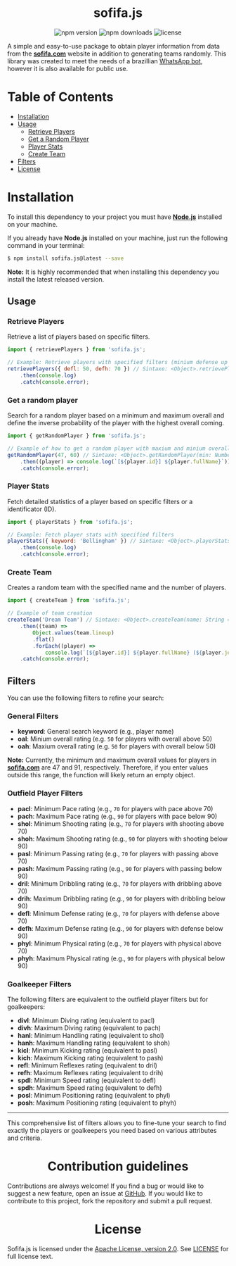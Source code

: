 <h1 align="center">sofifa.js</h1>

<p align="center">
  <img src="https://img.shields.io/npm/v/sofifa.js.svg" alt="npm version">
  <img src="https://img.shields.io/npm/dt/sofifa.js.svg" alt="npm downloads">
  <img src="https://img.shields.io/github/license/emptydev1/sofifa.js.svg" alt="license">
</p>

A simple and easy-to-use package to obtain player information from data from the **[sofifa.com](https://sofifa.com/)** website in addition to generating teams randomly. This library was created to meet the needs of a brazillian [WhatsApp bot](https://chat.whatsapp.com/GMGb5faPJjf7xfCMvQysaW), however it is also available for public use.

<h1>Table of Contents</h1>

- [Installation](#installation)
- [Usage](#usage)
  - [Retrieve Players](#retrieve-players)
  - [Get a Random Player](#get-a-random-player)
  - [Player Stats](#player-stats)
  - [Create Team](#create-team)
- [Filters](#filters)
- [License](#license)

<h1>Installation</h1>

To install this dependency to your project you must have **[Node.js](https://github.com/nodejs/node)** installed on your machine.

If you already have **Node.js** installed on your machine, just run the following command in your terminal:

```bash
$ npm install sofifa.js@latest --save
```

**Note:** It is highly recommended that when installing this dependency you install the latest released version.

<h2>Usage</h2>

<h3>Retrieve Players</h3>

Retrieve a list of players based on specific filters.

```javascript
import { retrievePlayers } from 'sofifa.js';

// Example: Retrieve players with specified filters (minium defense up to 50 and maxium defense up to 70)
retrievePlayers({ defl: 50, defh: 70 }) // Sintaxe: <Object>.retrievePlayers(?filters: <Object | null> = {})
    .then(console.log)
    .catch(console.error);
```

### Get a random player

Search for a random player based on a minimum and maximum overall and define the inverse probability of the player with the highest overall coming.

```javascript
import { getRandomPlayer } from 'sofifa.js';

// Example of how to get a random player with maxium and minium overall ratings
getRandomPlayer(47, 60) // Sintaxe: <Object>.getRandomPlayer(min: Number, max: Number, ?invProb: Number = 1.3)
    .then((player) => console.log(`[${player.id}] ${player.fullName}`))
    .catch(console.error);
```

<h3>Player Stats</h3>

Fetch detailed statistics of a player based on specific filters or a identificator (ID).

```javascript
import { playerStats } from 'sofifa.js';

// Example: Fetch player stats with specified filters
playerStats({ keyword: 'Bellingham' }) // Sintaxe: <Object>.playerStats(?filters: <Object | null> = {}, ?id: <String | null> = null) 
    .then(console.log)
    .catch(console.error);
```

### Create Team

Creates a random team with the specified name and the number of players. 

```javascript
import { createTeam } from 'sofifa.js';

// Example of team creation
createTeam('Dream Team') // Sintaxe: <Object>.createTeam(name: String = null, ?options: Object = { midfielders: 4, defenders: 3, forwards: 3, inventory: 3 })
    .then((team) =>
        Object.values(team.lineup)
        .flat()
        .forEach((player) =>
            console.log(`[${player.id}] ${player.fullName} (${player.jobTitle}) | ${player.overall}ov`)))
    .catch(console.error);
```

<h2>Filters</h2>

You can use the following filters to refine your search:

### General Filters

- **keyword**: General search keyword (e.g., player name)
- **oal**: Minium overall rating (e.g. `50` for players with overall above 50)
- **oah**: Maxium overall rating (e.g. `50` for players with overall below 50)

**Note:** Currently, the minimum and maximum overall values for players in **[sofifa.com](https://sofifa.com/)** are 47 and 91, respectively. Therefore, if you enter values outside this range, the function will likely return an empty object.

### Outfield Player Filters

- **pacl**: Minimum Pace rating (e.g., `70` for players with pace above 70)
- **pach**: Maximum Pace rating (e.g., `90` for players with pace below 90)
- **shol**: Minimum Shooting rating (e.g., `70` for players with shooting above 70)
- **shoh**: Maximum Shooting rating (e.g., `90` for players with shooting below 90)
- **pasl**: Minimum Passing rating (e.g., `70` for players with passing above 70)
- **pash**: Maximum Passing rating (e.g., `90` for players with passing below 90)
- **dril**: Minimum Dribbling rating (e.g., `70` for players with dribbling above 70)
- **drih**: Maximum Dribbling rating (e.g., `90` for players with dribbling below 90)
- **defl**: Minimum Defense rating (e.g., `70` for players with defense above 70)
- **defh**: Maximum Defense rating (e.g., `90` for players with defense below 90)
- **phyl**: Minimum Physical rating (e.g., `70` for players with physical above 70)
- **phyh**: Maximum Physical rating (e.g., `90` for players with physical below 90)

### Goalkeeper Filters

The following filters are equivalent to the outfield player filters but for goalkeepers:

- **divl**: Minimum Diving rating (equivalent to pacl)
- **divh**: Maximum Diving rating (equivalent to pach)
- **hanl**: Minimum Handling rating (equivalent to shol)
- **hanh**: Maximum Handling rating (equivalent to shoh)
- **kicl**: Minimum Kicking rating (equivalent to pasl)
- **kich**: Maximum Kicking rating (equivalent to pash)
- **refl**: Minimum Reflexes rating (equivalent to dril)
- **refh**: Maximum Reflexes rating (equivalent to drih)
- **spdl**: Minimum Speed rating (equivalent to defl)
- **spdh**: Maximum Speed rating (equivalent to defh)
- **posl**: Minimum Positioning rating (equivalent to phyl)
- **posh**: Maximum Positioning rating (equivalent to phyh)

---

This comprehensive list of filters allows you to fine-tune your search to find exactly the players or goalkeepers you need based on various attributes and criteria.

<h1 align="center">Contribution guidelines</h1>

<p>Contributions are always welcome! If you find a bug or would like to suggest a new feature, open an issue at <o><a href="https://github.com/emptydev1/sofifa.js/issues">GitHub</a></o>. If you would like to contribute to this project, fork the repository and submit a pull request.</p>

<h1 align="center">License</h1>

<p>Sofifa.js is licensed under the <a href="https://www.apache.org/licenses/LICENSE-2.0">Apache License, version 2.0</a>. See <a href="https://github.com/emptydev1/sofifa.js/blob/main/LICENSE">LICENSE</a> for full license text.</p>